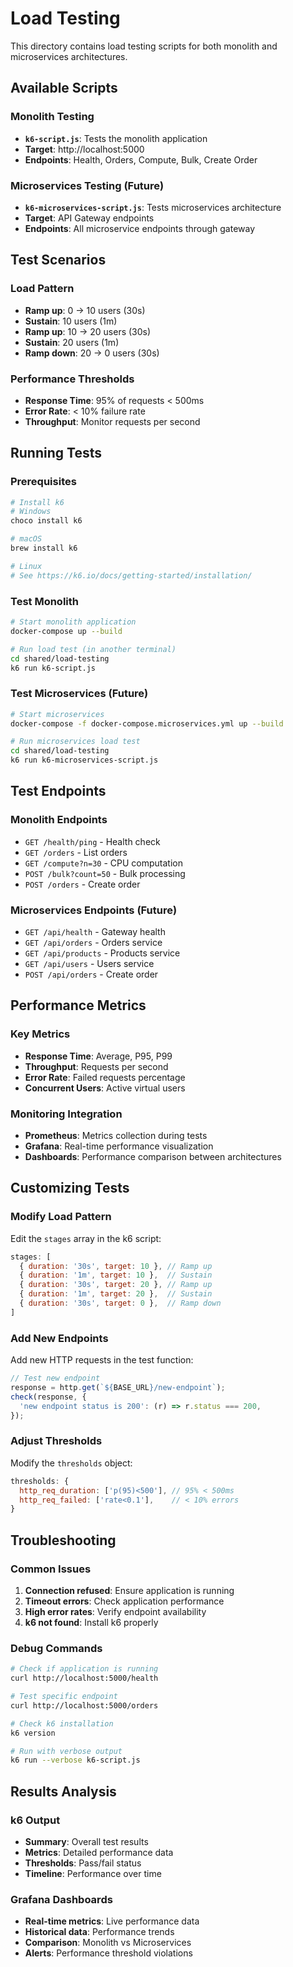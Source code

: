 # Load Testing

This directory contains load testing scripts for both monolith and microservices architectures.

## Available Scripts

### Monolith Testing
- **`k6-script.js`**: Tests the monolith application
- **Target**: http://localhost:5000
- **Endpoints**: Health, Orders, Compute, Bulk, Create Order

### Microservices Testing (Future)
- **`k6-microservices-script.js`**: Tests microservices architecture
- **Target**: API Gateway endpoints
- **Endpoints**: All microservice endpoints through gateway

## Test Scenarios

### Load Pattern
- **Ramp up**: 0 → 10 users (30s)
- **Sustain**: 10 users (1m)
- **Ramp up**: 10 → 20 users (30s)
- **Sustain**: 20 users (1m)
- **Ramp down**: 20 → 0 users (30s)

### Performance Thresholds
- **Response Time**: 95% of requests < 500ms
- **Error Rate**: < 10% failure rate
- **Throughput**: Monitor requests per second

## Running Tests

### Prerequisites
```bash
# Install k6
# Windows
choco install k6

# macOS
brew install k6

# Linux
# See https://k6.io/docs/getting-started/installation/
```

### Test Monolith
```bash
# Start monolith application
docker-compose up --build

# Run load test (in another terminal)
cd shared/load-testing
k6 run k6-script.js
```

### Test Microservices (Future)
```bash
# Start microservices
docker-compose -f docker-compose.microservices.yml up --build

# Run microservices load test
cd shared/load-testing
k6 run k6-microservices-script.js
```

## Test Endpoints

### Monolith Endpoints
- `GET /health/ping` - Health check
- `GET /orders` - List orders
- `GET /compute?n=30` - CPU computation
- `POST /bulk?count=50` - Bulk processing
- `POST /orders` - Create order

### Microservices Endpoints (Future)
- `GET /api/health` - Gateway health
- `GET /api/orders` - Orders service
- `GET /api/products` - Products service
- `GET /api/users` - Users service
- `POST /api/orders` - Create order

## Performance Metrics

### Key Metrics
- **Response Time**: Average, P95, P99
- **Throughput**: Requests per second
- **Error Rate**: Failed requests percentage
- **Concurrent Users**: Active virtual users

### Monitoring Integration
- **Prometheus**: Metrics collection during tests
- **Grafana**: Real-time performance visualization
- **Dashboards**: Performance comparison between architectures

## Customizing Tests

### Modify Load Pattern
Edit the `stages` array in the k6 script:
```javascript
stages: [
  { duration: '30s', target: 10 }, // Ramp up
  { duration: '1m', target: 10 },  // Sustain
  { duration: '30s', target: 20 }, // Ramp up
  { duration: '1m', target: 20 },  // Sustain
  { duration: '30s', target: 0 },  // Ramp down
]
```

### Add New Endpoints
Add new HTTP requests in the test function:
```javascript
// Test new endpoint
response = http.get(`${BASE_URL}/new-endpoint`);
check(response, {
  'new endpoint status is 200': (r) => r.status === 200,
});
```

### Adjust Thresholds
Modify the `thresholds` object:
```javascript
thresholds: {
  http_req_duration: ['p(95)<500'], // 95% < 500ms
  http_req_failed: ['rate<0.1'],    // < 10% errors
}
```

## Troubleshooting

### Common Issues
1. **Connection refused**: Ensure application is running
2. **Timeout errors**: Check application performance
3. **High error rates**: Verify endpoint availability
4. **k6 not found**: Install k6 properly

### Debug Commands
```bash
# Check if application is running
curl http://localhost:5000/health

# Test specific endpoint
curl http://localhost:5000/orders

# Check k6 installation
k6 version

# Run with verbose output
k6 run --verbose k6-script.js
```

## Results Analysis

### k6 Output
- **Summary**: Overall test results
- **Metrics**: Detailed performance data
- **Thresholds**: Pass/fail status
- **Timeline**: Performance over time

### Grafana Dashboards
- **Real-time metrics**: Live performance data
- **Historical data**: Performance trends
- **Comparison**: Monolith vs Microservices
- **Alerts**: Performance threshold violations